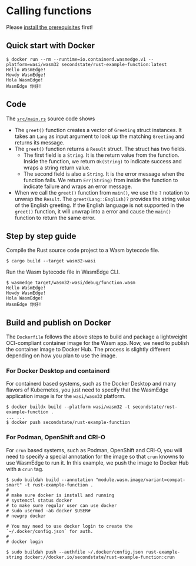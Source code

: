 # Calling functions

Please [install the prerequisites](../README.md) first!

## Quick start with Docker

```
$ docker run --rm --runtime=io.containerd.wasmedge.v1 --platform=wasi/wasm32 secondstate/rust-example-function:latest
Hello WasmEdge!
Howdy WasmEdge!
Hola WasmEdge!
WasmEdge 你好!
```

## Code

The [`src/main.rs`](src/main.rs) source code shows

* The `greet()` function creates a vector of `Greeting` struct instances. It takes an `Lang` as input argument to look up the matching `Greeting` and returns its message.
* The `greet()` function returns a `Result` struct. The struct has two fields.
  * The first field is a `String`. It is the return value from the function. Inside the function, we return `Ok(String)` to indicate success and wraps a string return value.
  * The second field is also a `String`. It is the error message when the function fails. We return `Err(String)` from inside the function to indicate failure and wraps an error message.
* When we call the `greet()` function from `main()`, we use the `?` notation to unwrap the `Result`. The `greet(Lang::English)?` provides the string value of the English greeting. If the English language is not supported in the `greet()` function, it will unwrap into a error and cause the `main()` function to return the same error.


## Step by step guide

Compile the Rust source code project to a Wasm bytecode file.

```
$ cargo build --target wasm32-wasi
```

Run the Wasm bytecode file in WasmEdge CLI.

```
$ wasmedge target/wasm32-wasi/debug/function.wasm
Hello WasmEdge!
Howdy WasmEdge!
Hola WasmEdge!
WasmEdge 你好!
```

## Build and publish on Docker

The `Dockerfile` follows the above steps to build and package a lightweight OCI-compliant container image for the Wasm app.
Now, we need to publish the container image to Docker Hub. The process is slightly different depending on how you plan to use the image.

### For Docker Desktop and containerd

For containerd based systems, such as the Docker Desktop and many flavors of Kubernetes,
you just need to specify that the WasmEdge application image is for the `wasi/wasm32` platform.

```
$ docker buildx build --platform wasi/wasm32 -t secondstate/rust-example-function .
... ...
$ docker push secondstate/rust-example-function
```

### For Podman, OpenShift and CRI-O

For `crun` based systems, such as Podman, OpenShift and CRI-O,
you will need to specify a special annotation for the image so that `crun` knowns to use WasmEdge to run it.
In this example, we push the image to Docker Hub with a `crun` tag.

```
$ sudo buildah build --annotation "module.wasm.image/variant=compat-smart" -t rust-example-function .
#
# make sure docker is install and running
# systemctl status docker
# to make sure regular user can use docker
# sudo usermod -aG docker $USER#
# newgrp docker

# You may need to use docker login to create the `~/.docker/config.json` for auth.
#
# docker login

$ sudo buildah push --authfile ~/.docker/config.json rust-example-string docker://docker.io/secondstate/rust-example-function:crun
```

